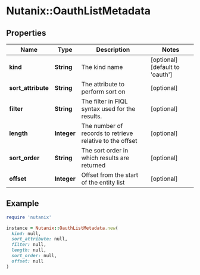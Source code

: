 # Nutanix::OauthListMetadata

## Properties

| Name | Type | Description | Notes |
| ---- | ---- | ----------- | ----- |
| **kind** | **String** | The kind name | [optional][default to &#39;oauth&#39;] |
| **sort_attribute** | **String** | The attribute to perform sort on | [optional] |
| **filter** | **String** | The filter in FIQL syntax used for the results. | [optional] |
| **length** | **Integer** | The number of records to retrieve relative to the offset | [optional] |
| **sort_order** | **String** | The sort order in which results are returned | [optional] |
| **offset** | **Integer** | Offset from the start of the entity list | [optional] |

## Example

```ruby
require 'nutanix'

instance = Nutanix::OauthListMetadata.new(
  kind: null,
  sort_attribute: null,
  filter: null,
  length: null,
  sort_order: null,
  offset: null
)
```

